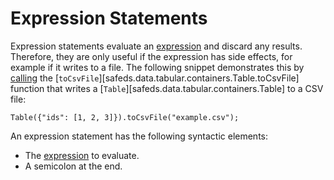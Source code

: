 # Expression Statements

Expression statements evaluate an [expression][expressions] and discard any results. Therefore, they are only useful if
the expression has side effects, for example if it writes to a file. The following snippet demonstrates this by
[calling][calls] the [`toCsvFile`][safeds.data.tabular.containers.Table.toCsvFile] function that writes a
[`Table`][safeds.data.tabular.containers.Table] to a CSV file:

```sds
Table({"ids": [1, 2, 3]}).toCsvFile("example.csv");
```

An expression statement has the following syntactic elements:

- The [expression][expressions] to evaluate.
- A semicolon at the end.


[calls]: ../expressions/calls.md#calls
[expressions]: ../expressions/README.md
[pipelines]: ../pipelines.md
